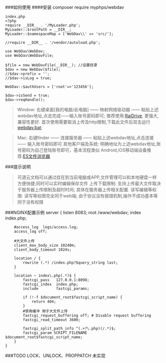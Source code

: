 ###如何使用
####安装 
    composer require myphps/webdav
    
    index.php
    <?php
    require __DIR__ . '/MyLoader.php';
    MyLoader::$rootPath = __DIR__;
    MyLoader::$namespaceMap = ['WebDav\\' => 'src/'];
    
    //require __DIR__ . '/vendor/autoload.php';
    
    use WebDav\WebDav;
    use WebDav\WebDavFile;
    
    $file = new WebDavFile(__DIR__); //设置目录
    $dav = new WebDav($file);
    //$dav->prefix = '';
    //$dav->isLog = true;
    
    WebDav::$authUsers = ['root'=>'123456'];
    
    $dav->isSend = true;
    $dav->reqHandle();


>Window: 右键桌面[我的电脑/此电脑] —— 映射网络驱动器 —— 粘贴上述webdav地址,点击完成——输入账号密码即可; 
>推荐使用:[RaiDrive](https://www.raidrive.com/download), 更强大,兼容性更好.
>首次使用需要取消上传及http限制,下载此文件后双击运行 [webdav.bat](./webdav.bat); 

>Mac: 右键finder —— 连接服务器 —— 粘贴上述webdav地址,点击连接 —— 输入账号密码即可
>其他客户端及系统: 明确地址为上述webdav地址,账号密码为自己登陆账号即可，基本流程类似 
>Android,iOS移动端设备推荐:[ES文件浏览器](http://www.estrongs.com)

###提示说明
>可道云文档可以通过挂在到当前电脑或APP,文件管理可以和本地硬盘一样方便快捷;同时可以实时编辑保存文件
>上传下载限制: 支持上传最大文件取决于服务器上传限制及超时时间; 具体在服务器上传相关配置.
>读写编辑等权限: 读写等权限完全同于web端; 由于协议没有报错机制,操作不成功基本等同于没有权限

###NGINX配置示例
    server {
        listen 8083;
        root   /www/webdav;
        index  index.php;
        
        #access_log  logs/access.log;
        access_log off;
        
        #大文件上传
        client_max_body_size 10240m;
        client_body_timeout 1024s;
        
        location / {   
            rewrite (.*) /index.php?$query_string last;
        }
    
        location ~ index\.php(.*)$ {
            fastcgi_pass   127.0.0.1:8098;
            fastcgi_index  index.php;
            include        fastcgi_params;
            
            if (!-f $document_root$fastcgi_script_name) {
                return 404;
            }
            #禁用缓冲 用于大文件上传
            fastcgi_request_buffering off; # Disable request buffering
            fastcgi_read_timeout 3600;
            
            fastcgi_split_path_info ^(.+?\.php)(/.*)$;
            fastcgi_param SCRIPT_FILENAME $document_root$fastcgi_script_name;
        }
    }

###TODO
LOCK、UNLOCK、PROPPATCH 未实现